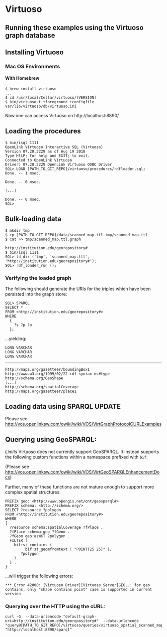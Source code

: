 # Virtuoso
## Running these examples using the Virtuoso graph database

## Installing Virtuoso
### Mac OS Environments

#### With Homebrew
```
$ brew install virtuoso
...
$ cd /usr/local/Cellar/virtuoso/[VERSION]
$ bin/virtuoso-t +foreground +configfile var/lib/virtuoso/db/virtuoso.ini
```

Now one can access Virtuoso on http://localhost:8890/

## Loading the procedures
```
$ bin/isql 1111
OpenLink Virtuoso Interactive SQL (Virtuoso)
Version 07.20.3229 as of Aug 19 2018
Type HELP; for help and EXIT; to exit.
Connected to OpenLink Virtuoso
Driver: 07.20.3229 OpenLink Virtuoso ODBC Driver
SQL> LOAD [PATH_TO_GIT_REPO]/virtuoso/procedures/rdfloader.sql;
Done. -- 1 msec.

Done. -- 0 msec.

[...]

Done. -- 0 msec.
SQL>
```

## Bulk-loading data
```
$ mkdir tmp
$ cp [PATH_TO_GIT_REPO]/data/scanned_map.ttl tmp/scanned_map.ttl
$ cat >> tmp/scanned_map.ttl.graph

http://institution.edu/georepository#
$ bin/isql 1111
SQL> ld_dir ('tmp', 'scanned_map.ttl', 'http://institution.edu/georepository#');
SQL> rdf_loader_run ();
```

### Verifying the loaded graph
The following should generate the URIs for the triples which have been persisted into the graph store:
```
SQL> SPARQL
SELECT *
FROM <http://institution.edu/georepository#>
WHERE
  {
    ?s ?p ?o
  };
```
...yielding:
```
LONG VARCHAR                                                                      LONG VARCHAR                                                                      LONG VARCHAR
_______________________________________________________________________________

http://maps.org/gazetteer/boundingBox1                                            http://www.w3.org/1999/02/22-rdf-syntax-ns#type                                   http://schema.org/GeoShape
[...]
http://schema.org/spatialCoverage                                                 http://maps.org/gazetteer/place1
```

## Loading data using SPARQL UPDATE
Please see http://vos.openlinksw.com/owiki/wiki/VOS/VirtGraphProtocolCURLExamples

## Querying using GeoSPARQL:

*Limits*
Virtuoso does not currently support GeoSPARQL.  It instead supports the following custom functions within a namespace prefixed with `bif`:

(Please see http://vos.openlinksw.com/owiki/wiki/VOS/VirtGeoSPARQLEnhancementDocs)

Further, many of these functions are not mature enough to support more complex spatial structures:
```
PREFIX geo: <http://www.opengis.net/ont/geosparql#>
PREFIX schema: <http://schema.org/>
SELECT ?resource ?polygon
FROM <http://institution.edu/georepository#>
WHERE
{
  ?resource schema:spatialCoverage ?fPlace .
  ?fPlace schema:geo ?fGeom .
  ?fGeom geo:asWKT ?polygon .
  FILTER (
    bif:st_contains (
	     bif:st_geomfromtext ( "POINT(25 25)" ),
       ?polygon
    )
  ) .
}
```
...will trigger the following errors:
```
*** Error 42000: [Virtuoso Driver][Virtuoso Server]GEO..: for geo contains, only "shape contains point" case is supported in current version
```

### Querying over the HTTP using the cURL:
```
curl -G  --data-urlencode "default-graph-uri=http://institution.edu/georepository#"  --data-urlencode "query@[PATH_TO_GIT_REPO]/virtuoso/queries/virtuoso_spatial_scanned_map.rq" "http://localhost:8890/sparql"
```
